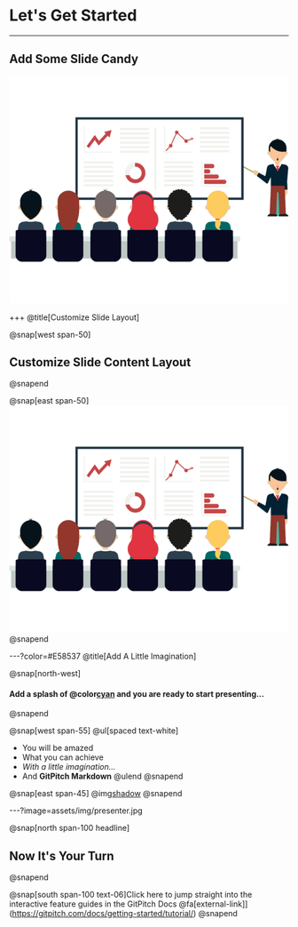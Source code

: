 # Let's Get Started

---

## Add Some Slide Candy

![](assets/img/presentation.png)

+++
@title[Customize Slide Layout]

@snap[west span-50]

## Customize Slide Content Layout

@snapend

@snap[east span-50]
![](assets/img/presentation.png)
@snapend

---?color=#E58537
@title[Add A Little Imagination]

@snap[north-west]

#### Add a splash of @color[cyan](**color**) and you are ready to start presenting...

@snapend

@snap[west span-55]
@ul[spaced text-white]

- You will be amazed
- What you can achieve
- _With a little imagination..._
- And **GitPitch Markdown**
  @ulend
  @snapend

@snap[east span-45]
@img[shadow](assets/img/conference.png)
@snapend

---?image=assets/img/presenter.jpg

@snap[north span-100 headline]

## Now It's Your Turn

@snapend

@snap[south span-100 text-06]Click here to jump straight into the interactive feature guides in the GitPitch Docs @fa[external-link]](https://gitpitch.com/docs/getting-started/tutorial/)
@snapend
